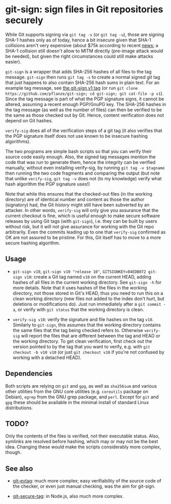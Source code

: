 # git-sign: sign files in Git repositories securely

While Git supports signing via `git tag -s` (or `git tag -u`), those
are signing SHA-1 hashes only as of today, hence a bit insecure given
that SHA-1 collisions aren't very expensive (about $75k according to
recent [news](https://duckduckgo.com/html/?q=sha-1%20collisions); a
SHA-1 collision still doesn't allow to MITM directly (pre-image attack
would be needed), but given the right circumstances could still make
attacks easier).

`git-sign` is a wrapper that adds SHA-256 hashes of all files to the
tag message. `git-sign` then runs `git tag -s` to create a normal
signed git tag that just happens to also contain SHA-256 hash sums in
plain text. For an example tag message, see
[the git-sign v1 tag](https://github.com/pflanze/git-sign/releases/tag/v1)
(or run `git clone https://github.com/pflanze/git-sign; cd git-sign;
git cat-file -p v1`). Since the tag message is part of what the PGP
signature signs, it cannot be altered, assuming a recent enough
PGP/GnuPG key. The SHA-256 hashes in the tag message (as well as the
number of files) can then be verified to be the same as those checked
out by Git. Hence, content verification does not depend on Git hashes.

`verify-sig` does all of the verification steps of a git tag (it also
verifies that the PGP signature itself does not use known to be
insecure hashing algorithms).

The two programs are simple bash scripts so that you can verify their
source code easily enough. Also, the signed tag messages mention the
code that was run to generate them, hence the integrity can be
verified manually, without even installing verify-sig, by running `git
tag -v $tagname` then running the two code fragments and comparing the
output (but note that unlike `verify-sig`, `git tag -v` does not (to
my knowledge) verify what hash algorithm the PGP signature uses!)

Note that while this ensures that the checked-out files (in the
working directory) are of identical number and content as those the
author (signatory) had, the Git *history* might still have been
subverted by an attacker. In other words, `verify-sig` will only give
you assurance that the current checkout is fine, which is useful
enough to make secure software releases by using Git tags (with
`git-sign`), i.e. they can be built by users without risk, but it will
not give assurance for working with the Git repo arbitrarily. Even the
commits leading up to one that `verify-sig` confirmed as OK are not
assured to be pristine. For this, Git itself has to move to a more
secure hashing algorithm.


## Usage

* `git-sign v10`, `git-sign v10 "release 10"`, `GITSIGNKEY=04EDB072
  git-sign v10`: create a Git tag named `v10` on the current HEAD,
  adding hashes of all files in the current working directory. See
  `git-sign -h` for more details. Note that it uses hashes of the
  files in the working directory, not those stored in Git's HEAD, thus
  you need to run this on a clean working directory (new files not
  added to the index don't hurt, but deletions or modifications
  do). Just run immediately after a `git commit -a`, or verify with
  `git status` that the working directory is clean.

* `verify-sig v10`: verify the signature and file hashes on the tag
  `v10`. Similarly to `git-sign`, this assumes that the working
  directory contains the same files that the tag being checked refers
  to. Otherwise `verify-sig` will report the files that are different
  between the tag and HEAD or the working directory. To get clean
  verification, first check out the version pointed to by the tag that
  you want to verify, e.g. with `git checkout -b v10 v10` (or just
  `git checkout v10` if you're not confused by working with a detached
  HEAD).


## Dependencies

Both scripts are relying on `git` and `gpg`, as well as `sha256sum`
and various other utilities from the GNU core utilities
(e.g. `coreutils` package on Debian), `egrep` from the GNU grep
package, and `perl`. Except for `git` and `gpg` these should be
available in the minimal install of standard Linux distributions.


## TODO?

Only the contents of the files is verified, not their executable
status. Also, symlinks are resolved before hashing, which may or may
not be the best idea. Changing these would make the scripts
considerably more complex, though.


## See also

* [git-evtag](https://github.com/cgwalters/git-evtag): much more
  complex; easy verifiability of the source code of the checker, or
  even just manual checking, was the aim for git-sign.

* [git-secure-tag](https://github.com/indutny/git-secure-tag): in
  Node.js, also much more complex.


